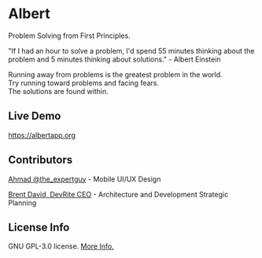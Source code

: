 # Albert
Problem Solving from First Principles. 

"If I had an hour to solve a problem, I'd spend 55 minutes thinking about the problem and 5 minutes thinking about solutions." - Albert Einstein

Running away from problems is the greatest problem in the world. <br>
Try running toward problems and facing fears. <br>
The solutions are found within.

## Live Demo
https://albertapp.org

## Contributors
[Ahmad @the_expertguy](https://www.fiverr.com/the_expertguy?source=inbox) - Mobile UI/UX Design

[Brent David, DevRite CEO](https://devrite.io/) - Architecture and Development Strategic Planning

## License Info
GNU GPL-3.0 license. [More Info.](https://github.com/JorySmith/Albert/blob/main/COPYING)
